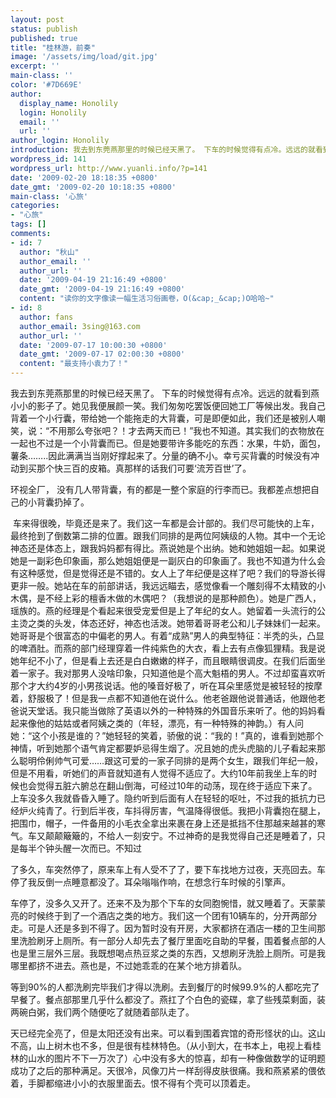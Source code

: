 ```yaml
---
layout: post
status: publish
published: true
title: "桂林游，前奏"
image: '/assets/img/load/git.jpg'
excerpt: ''
main-class: ''
color: '#7D669E'
author:
  display_name: Honolily
  login: Honolily
  email: ''
  url: ''
author_login: Honolily
introduction: 我去到东莞燕那里的时候已经天黑了。 下车的时候觉得有点冷。远远的就看到燕 小小的影子了。她见我便展颜一笑。我们匆匆吃罢饭便回她工厂等候出发。我自己背着一个小行囊，带给她一个能拖走的大背囊，可是即便如此，我们还是被别人嘲笑，说：&ldquo;不用那么夸张吧？！才去两天而已！
wordpress_id: 141
wordpress_url: http://www.yuanli.info/?p=141
date: '2009-02-20 18:18:35 +0800'
date_gmt: '2009-02-20 10:18:35 +0800'
main-class: '心旅'
categories:
- "心旅"
tags: []
comments:
- id: 7
  author: "秋山"
  author_email: ''
  author_url: ''
  date: '2009-04-19 21:16:49 +0800'
  date_gmt: '2009-04-19 21:16:49 +0800'
  content: "读你的文字像读一幅生活习俗画卷，O(&cap;_&cap;)O哈哈~"
- id: 8
  author: fans
  author_email: 3sing@163.com
  author_url: ''
  date: '2009-07-17 10:00:30 +0800'
  date_gmt: '2009-07-17 02:00:30 +0800'
  content: "最支持小袁力了！"
---
```


我去到东莞燕那里的时候已经天黑了。 下车的时候觉得有点冷。远远的就看到燕 小小的影子了。她见我便展颜一笑。我们匆匆吃罢饭便回她工厂等候出发。我自己背着一个小行囊，带给她一个能拖走的大背囊，可是即便如此，我们还是被别人嘲笑，说：&ldquo;不用那么夸张吧？！才去两天而已！&rdquo;我也不知道。其实我们的衣物放在一起也不过是一个小背囊而已。但是她要带许多能吃的东西：水果，牛奶，面包，薯条&hellip;&hellip;..因此满满当当刚好撑起来了。分量的确不小。幸亏买背囊的时候没有冲动到买那个快三百的皮箱。真那样的话我们可要&lsquo;流芳百世&rsquo;了。

环视全厂， 没有几人带背囊，有的都是一整个家庭的行李而已。我都差点想把自己的小背囊扔掉了。

&nbsp;车来得很晚，毕竟还是来了。我们这一车都是会计部的。我们尽可能快的上车，最终抢到了倒数第二排的位置。跟我们同排的是两位阿姨级的人物。其中一个无论神态还是体态上，跟我妈妈都有得比。燕说她是个出纳。她和她姐姐一起。如果说她是一副彩色印象画，那么她姐姐便是一副灰白的印象画了。我也不知道为什么会有这种感觉，但是觉得还是不错的。女人上了年纪便是这样了吧？我们的导游长得更非一般。她站在车的前部讲话，我远远瞄去，感觉像看一个雕刻得不太精致的小木偶，是不经上彩的檀香木做的木偶吧？（我想说的是那种颜色）。她是广西人，瑶族的。燕的经理是个看起来很受宠爱但是上了年纪的女人。她留着一头流行的公主烫之类的头发，体态还好，神态也活泼。她带着哥哥老公和儿子妹妹们一起来。她哥哥是个很富态的中偏老的男人。有着&ldquo;成熟&rdquo;男人的典型特征：半秃的头，凸显的啤酒肚。而燕的部门经理穿着一件纯紫色的大衣，看上去有点像狐狸精。我是说她年纪不小了，但是看上去还是白白嫩嫩的样子，而且眼睛很调皮。在我们后面坐着一家子。我对那男人没啥印象，只知道他是个高大魁梧的男人。不过却蛮喜欢听那个才大约4岁的小男孩说话。他的嗓音好极了，听在耳朵里感觉是被轻轻的按摩着，舒服极了！但是我一点都不知道他在说什么。他老爸跟他说普通话，他跟他老爸说天堂话。我只能当做除了英语以外的一种特殊的外国音乐来听了。他的妈妈看起来像他的姑姑或者阿姨之类的（年轻，漂亮，有一种特殊的神韵。）有人问她：&ldquo;这个小孩是谁的？&rdquo;她轻轻的笑着，骄傲的说：&ldquo;我的！&rdquo;真的，谁看到她那个神情，听到她那个语气肯定都要妒忌得生烟了。况且她的虎头虎脑的儿子看起来那么聪明伶俐帅气可爱&hellip;&hellip;跟这可爱的一家子同排的是两个女生，跟我们年纪一般，但是不用看，听她们的声音就知道有人觉得不适应了。大约10年前我坐上车的时候也会觉得五脏六腑总在翻山倒海，可经过10年的动荡，现在终于适应下来了。上车没多久我就昏昏入睡了。隐约听到后面有人在轻轻的呕吐，不过我的抵抗力已经炉火纯青了。行到后半夜，车抖得厉害，气温降得很低。我把小背囊抱在腿上，把围巾，帽子，一件备用的小毛衣全拿出来裹在身上还是抵挡不住那越来越甚的寒气。车又颠颠簸簸的，不给人一刻安宁。不过神奇的是我觉得自己还是睡着了，只是每半个钟头醒一次而已。不知过

了多久，车突然停了，原来车上有人受不了了，要下车找地方过夜，天亮回去。车停了我反倒一点睡意都没了。耳朵嗡嗡作响，在想念行车时候的引擎声。

车停了，没多久又开了。还来不及为那个下车的女同胞惋惜，就又睡着了。天蒙蒙亮的时候终于到了一个酒店之类的地方。我们这一个团有10辆车的，分开两部分走。可是人还是多到不得了。因为暂时没有开房，大家都挤在酒店一楼的卫生间那里洗脸刷牙上厕所。有一部分人却先去了餐厅里面吃自助的早餐，围着餐点部的人也是里三层外三层。我既想喝点热豆浆之类的东西，又想刷牙洗脸上厕所。可是我哪里都挤不进去。燕也是，不过她乖乖的在某个地方排着队。

等到90%的人都洗刷完毕我们才得以洗刷。去到餐厅的时候99.9%的人都吃完了早餐了。餐点部那里几乎什么都没了。燕扛了个白色的瓷碟，拿了些残菜剩面，装两碗白粥，我们两个随便吃了就随着部队走了。

天已经完全亮了，但是太阳还没有出来。可以看到围着宾馆的奇形怪状的山。这山不高，山上树木也不多，但是很有桂林特色。（从小到大，在书本上，电视上看桂林的山水的图片不下一万次了）心中没有多大的惊喜，却有一种像做数学的证明题成功了之后的那种满足。天很冷，风像刀片一样刮得皮肤很痛。我和燕紧紧的偎依着，手脚都缩进小小的衣服里面去。恨不得有个壳可以顶着走。

